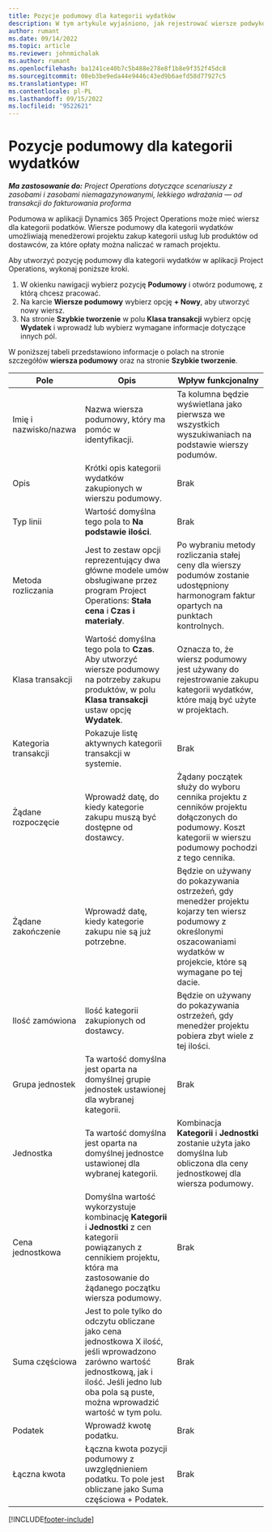 ```yaml
---
title: Pozycje podumowy dla kategorii wydatków
description: W tym artykule wyjaśniono, jak rejestrować wiersze podwykonawców dla wydatków i używać różnych pól do rejestrowania zakupu czasu od dostawców.
author: rumant
ms.date: 09/14/2022
ms.topic: article
ms.reviewer: johnmichalak
ms.author: rumant
ms.openlocfilehash: ba1241ce40b7c5b488e278e8f1b8e9f352f45dc8
ms.sourcegitcommit: 08eb3be9eda44e9446c43ed9b6aefd58d77927c5
ms.translationtype: HT
ms.contentlocale: pl-PL
ms.lasthandoff: 09/15/2022
ms.locfileid: "9522621"
---
```

#  <a name="subcontract-lines-for-expense-categories"></a>Pozycje podumowy dla kategorii wydatków

_**Ma zastosowanie do:** Project Operations dotyczące scenariuszy z zasobami i zasobami niemagazynowanymi, lekkiego wdrażania — od transakcji do fakturowania proforma_

Podumowa w aplikacji Dynamics 365 Project Operations może mieć wiersz dla kategorii podatków. Wiersze podumowy dla kategorii wydatków umożliwiają menedżerowi projektu zakup kategorii usług lub produktów od dostawców, za które opłaty można naliczać w ramach projektu.

Aby utworzyć pozycję podumowy dla kategorii wydatków w aplikacji Project Operations, wykonaj poniższe kroki.

1. W okienku nawigacji wybierz pozycję **Podumowy** i otwórz podumowę, z którą chcesz pracować.
2. Na karcie **Wiersze podumowy** wybierz opcję **+ Nowy**, aby utworzyć nowy wiersz.
3. Na stronie **Szybkie tworzenie** w polu **Klasa transakcji** wybierz opcję **Wydatek** i wprowadź lub wybierz wymagane informacje dotyczące innych pól.

W poniższej tabeli przedstawiono informacje o polach na stronie szczegółów **wiersza podumowy** oraz na stronie **Szybkie tworzenie**.

| **Pole** | **Opis** | **Wpływ funkcjonalny** |
| --- | --- | --- |
| Imię i nazwisko/nazwa | Nazwa wiersza podumowy, który ma pomóc w identyfikacji. | Ta kolumna będzie wyświetlana jako pierwsza we wszystkich wyszukiwaniach na podstawie wierszy podumów. |
| Opis | Krótki opis kategorii wydatków zakupionych w wierszu podumowy. | Brak |
|Typ linii | Wartość domyślna tego pola to **Na podstawie ilości**. |Brak |
| Metoda rozliczania | Jest to zestaw opcji reprezentujący dwa główne modele umów obsługiwane przez program Project Operations: **Stała cena** i **Czas i materiały**. | Po wybraniu metody rozliczania stałej ceny dla wierszy podumów zostanie udostępniony harmonogram faktur opartych na punktach kontrolnych. |
| Klasa transakcji | Wartość domyślna tego pola to **Czas**. Aby utworzyć wiersze podumowy na potrzeby zakupu produktów, w polu **Klasa transakcji** ustaw opcję **Wydatek**.  | Oznacza to, że wiersz podumowy jest używany do rejestrowanie zakupu kategorii wydatków, które mają być użyte w projektach. |
| Kategoria transakcji | Pokazuje listę aktywnych kategorii transakcji w systemie. |Brak |
| Żądane rozpoczęcie | Wprowadź datę, do kiedy kategorie zakupu muszą być dostępne od dostawcy. | Żądany początek służy do wyboru cennika projektu z cenników projektu dołączonych do podumowy. Koszt kategorii w wierszu podumowy pochodzi z tego cennika. |
| Żądane zakończenie | Wprowadź datę, kiedy kategorie zakupu nie są już potrzebne. | Będzie on używany do pokazywania ostrzeżeń, gdy menedżer projektu kojarzy ten wiersz podumowy z określonymi oszacowaniami wydatków w projekcie, które są wymagane po tej dacie. |
| Ilość zamówiona | Ilość kategorii zakupionych od dostawcy. | Będzie on używany do pokazywania ostrzeżeń, gdy menedżer projektu pobiera zbyt wiele z tej ilości.|
| Grupa jednostek | Ta wartość domyślna jest oparta na domyślnej grupie jednostek ustawionej dla wybranej kategorii. |Brak |
| Jednostka | Ta wartość domyślna jest oparta na domyślnej jednostce ustawionej dla wybranej kategorii.  | Kombinacja **Kategorii** i **Jednostki** zostanie użyta jako domyślna lub obliczona dla ceny jednostkowej dla wiersza podumowy.  |
| Cena jednostkowa | Domyślna wartość wykorzystuje kombinację **Kategorii** i **Jednostki** z cen kategorii powiązanych z cennikiem projektu, która ma zastosowanie do żądanego początku wiersza podumowy. |Brak |
| Suma częściowa | Jest to pole tylko do odczytu obliczane jako cena jednostkowa X ilość, jeśli wprowadzono zarówno wartość jednostkową, jak i ilość. Jeśli jedno lub oba pola są puste, można wprowadzić wartość w tym polu. |Brak |
| Podatek | Wprowadź kwotę podatku. |Brak |
| Łączna kwota | Łączna kwota pozycji podumowy z uwzględnieniem podatku. To pole jest obliczane jako Suma częściowa + Podatek. |Brak |


[!INCLUDE[footer-include](../../includes/footer-banner.md)]
